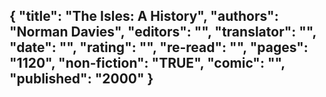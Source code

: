 {
 "title": "The Isles: A History",
 "authors": "Norman Davies",
 "editors": "",
 "translator": "",
 "date": "",
 "rating": "",
 "re-read": "",
 "pages": "1120",
 "non-fiction": "TRUE",
 "comic": "",
 "published": "2000"
}
---

